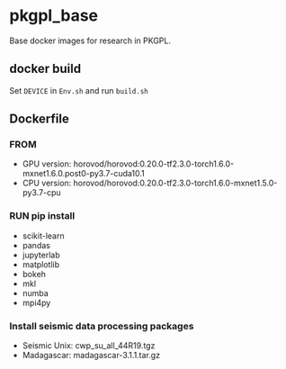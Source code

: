 # pkgpl_base
Base docker images for research in PKGPL.

## docker build

Set `DEVICE` in `Env.sh` and run `build.sh`

## Dockerfile

### FROM
- GPU version: horovod/horovod:0.20.0-tf2.3.0-torch1.6.0-mxnet1.6.0.post0-py3.7-cuda10.1
- CPU version: horovod/horovod:0.20.0-tf2.3.0-torch1.6.0-mxnet1.5.0-py3.7-cpu

### RUN pip install
- scikit-learn 
- pandas 
- jupyterlab 
- matplotlib 
- bokeh 
- mkl 
- numba 
- mpi4py

### Install seismic data processing packages
- Seismic Unix: cwp_su_all_44R19.tgz
- Madagascar: madagascar-3.1.1.tar.gz

